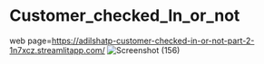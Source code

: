 # Customer_checked_In_or_not

web page=https://adilshatp-customer-checked-in-or-not-part-2-1n7xcz.streamlitapp.com/
![Screenshot (156)](https://user-images.githubusercontent.com/99119200/185631060-392d7cce-d604-429e-abd1-0890ef7f1aad.png)



